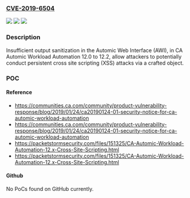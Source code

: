 ### [CVE-2019-6504](https://cve.mitre.org/cgi-bin/cvename.cgi?name=CVE-2019-6504)
![](https://img.shields.io/static/v1?label=Product&message=CA%20Automic%20Workload%20Automation&color=blue)
![](https://img.shields.io/static/v1?label=Version&message=n%2Fa&color=blue)
![](https://img.shields.io/static/v1?label=Vulnerability&message=Persistent%20Cross%20Site%20Scripting&color=brighgreen)

### Description

Insufficient output sanitization in the Automic Web Interface (AWI), in CA Automic Workload Automation 12.0 to 12.2, allow attackers to potentially conduct persistent cross site scripting (XSS) attacks via a crafted object.

### POC

#### Reference
- https://communities.ca.com/community/product-vulnerability-response/blog/2019/01/24/ca20190124-01-security-notice-for-ca-automic-workload-automation
- https://communities.ca.com/community/product-vulnerability-response/blog/2019/01/24/ca20190124-01-security-notice-for-ca-automic-workload-automation
- https://packetstormsecurity.com/files/151325/CA-Automic-Workload-Automation-12.x-Cross-Site-Scripting.html
- https://packetstormsecurity.com/files/151325/CA-Automic-Workload-Automation-12.x-Cross-Site-Scripting.html

#### Github
No PoCs found on GitHub currently.

